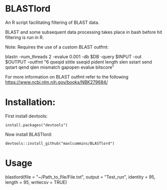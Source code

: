 # BLASTlord
An R script facilitating filtering of BLAST data.


BLAST and some subsequent data processing takes place in bash before hit filtering is run in R.


Note: Requires the use of a custom BLAST outfmt:

blastn -num_threads 2 -evalue 0.001 -db $DB -query $INPUT -out $OUTPUT -outfmt "6 qseqid stitle sseqid pident length slen sstart send qstart qend qlen mismatch gapopen evalue bitscore"


For more information on BLAST outfmt refer to the following https://www.ncbi.nlm.nih.gov/books/NBK279684/

# Installation:
First install devtools:

```
install.packages("devtools")
```

Now install BLASTlord:
```
devtools::install_github("maxlcummins/BLASTlord")
```

# Usage

blastlord(file = "~/Path_to_file/File.txt", output = "Test_run", identity = 95, length = 95, writecsv = TRUE)

